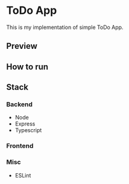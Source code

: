 # ToDo App
This is my implementation of simple ToDo App.
## Preview
## How to run
## Stack
### Backend
- Node
- Express
- Typescript
### Frontend

### Misc
- ESLint